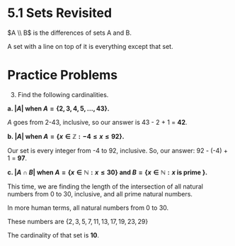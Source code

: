 # 5.1 Sets Revisited

$A \\ B$ is the differences of sets A and B.

A set with a line on top of it is everything except that set.

# Practice Problems

3. Find the following cardinalities.

**a. $|A|$ when $A = \lbrace 2, 3, 4, 5,\ldots, 43\rbrace\text{.}$**

$A$ goes from 2-43, inclusive, so our answer is 43 - 2 + 1 = **42**.

**b. $|A|$ when $A = \lbrace x \in \mathbb{Z} : -4 \le x \le 92\rbrace\text{.}$**

Our set is every integer from -4 to 92, inclusive. So, our answer: 92 - (-4) + 1 = **97**.

**c. $|A \cap B|$ when $A = \lbrace x \in \mathbb{N} : x \le 30\rbrace$ and $B = \lbrace x \in \mathbb{N} : x \text{ is prime }\rbrace\text{.}$**

This time, we are finding the length of the intersection of all natural numbers from 0 to 30, inclusive, and all prime natural numbers.

In more human terms, all natural numbers from 0 to 30.

These numbers are $\lbrace 2, 3, 5, 7, 11, 13, 17, 19, 23, 29 \rbrace$

The cardinality of that set is **10**.
